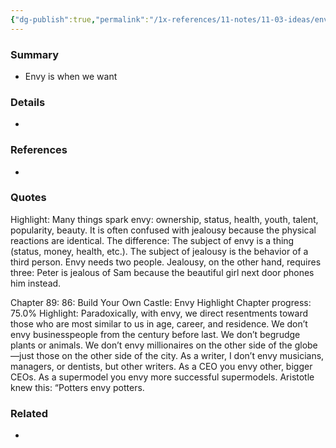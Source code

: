 ```yaml
---
{"dg-publish":true,"permalink":"/1x-references/11-notes/11-03-ideas/envy-is-stupid/","title":"Envy is stupid","created":"2024-02-14T20:18:32.920+03:00","updated":"2024-02-14T20:18:32.920+03:00"}
---
```



### Summary
- Envy is when we want

### Details
- 

### References
- 

### Quotes

Highlight: Many things spark envy: ownership, status, health, youth, talent, popularity, beauty. It is often confused with jealousy because the physical reactions are identical. The difference: The subject of envy is a thing (status, money, health, etc.). The subject of jealousy is the behavior of a third person. Envy needs two people. Jealousy, on the other hand, requires three: Peter is jealous of Sam because the beautiful girl next door phones him instead.


Chapter 89: 86: Build Your Own Castle: Envy
Highlight
Chapter progress: 75.0%
Highlight: Paradoxically, with envy, we direct resentments toward those who are most similar to us in age, career, and residence. We don’t envy businesspeople from the century before last. We don’t begrudge plants or animals. We don’t envy millionaires on the other side of the globe—just those on the other side of the city. As a writer, I don’t envy musicians, managers, or dentists, but other writers. As a CEO you envy other, bigger CEOs. As a supermodel you envy more successful supermodels. Aristotle knew this: “Potters envy potters.

### Related
- 